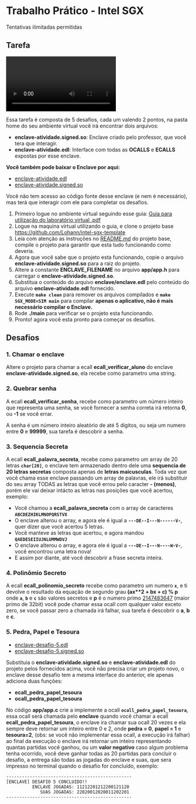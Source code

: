 # Trabalho Prático - Intel SGX

Tentativas ilimitadas permitidas

## Tarefa

![Reprodutor de vídeo para trabalho-pratico-intel-sgx.mp4](./trabalho-pratico-intel-sgx.mp4)

Essa tarefa é composta de 5 desafios, cada um valendo 2 pontos, na pasta home do seu ambiente virtual você irá encontrar dois arquivos:

- **enclave-atividade.signed.so**: Enclave criado pelo professor, que você tera que interagir.
- **enclave-atividade.edl**: Interface com todas as **OCALLS** e **ECALLS** expostas por esse enclave.

**Você também pode baixar o Enclave por aqui:**

- [enclave-atividade.edl](./enclave-atividade.edl)
- [enclave-atividade.signed.so](./enclave-atividade.signed.so)

Você não tem acesso ao código fonte desse enclave (e nem é necessário), mas terá que interagir com ele para completar os desafios.

1. Primeiro logue no ambiente virtual seguindo esse guia: [Guia para utilização do laboratório virtual .pdf](./Guia%20para%20utilização%20do%20laboratório%20virtual%20.pdf)
2. Logue na maquina virtual utilizando o guia, e clone o projeto base <https://github.com/Lohann/intel-sgx-template>
3. Leia com atenção as instruções no [README.md](https://github.com/Lohann/intel-sgx-template?tab=readme-ov-file#project-structure) do projeto base, compile o projeto para garantir que esta tudo funcionando como deveria.
4. Agora que você sabe que o projeto esta funcionando, copie o arquivo **enclave-atividade.signed.so** para a raiz do projeto.
5. Altere a constante **ENCLAVE_FILENAME** no arquivo **app/app.h** para carregar o **enclave-atividade.signed.so**.
6. Substitua o conteúdo do arquivo **enclave/enclave.edl** pelo conteúdo do arquivo **enclave-atividade.edl** fornecido.
7. Execute **`make clean`** para remover os arquivos compilados e **`make SGX_MODE=SIM main`** para compilar **apenas o aplicativo, não é mais necessário compilar o Enclave.**
8. Rode **./main** para verificar se o projeto esta funcionando.
9. Pronto! agora você esta pronto para começar os desafios.

## Desafios

### 1. Chamar o enclave

Altere o projeto para chamar a ecall **ecall_verificar_aluno** do enclave **enclave-atividade.signed.so**, ela recebe como parametro uma string.

### 2. Quebrar senha

A ecall **ecall_verificar_senha**, recebe como parametro um número inteiro que representa uma senha,  se você fornecer a senha correta irá retorna **0**, ou **-1** se você errar.

A senha é um número inteiro aleatório de até 5 digitos, ou seja um numero entre **0** e **99999**, sua tarefa é descobrir a senha.

### 3. Sequencia Secreta

A ecall **ecall_palavra_secreta**, recebe como parametro um array de 20 letras **`char[20]`**, o enclave tem armazenado dentro dele uma **sequencia de 20 letras secretas** composta apenas de **letras maicusculas**. Toda vez que você chama esse enclave passando um array de palavras, ele irá substituir do seu array TODAS as letras que você errou pelo caracter **- (menos)**, porém ele vai deixar intácto as letras nas posições que você acertou, exemplo:

- Você chamou a **ecall_palavra_secreta** com o array de caracteres **`ABCDEZHIKLMNOPQRSTVX`**
- O enclave alterou o array, e agora ele é igual a **`---DE--I---N------V-`**, quer dizer que você acertou 5 letras.
- Você manteve as letras que acertou, e agora mandou **`QAEDESEIIUJNLUMMWDVJ`**
- O enclave alterou o array, e agora ele é igual a **`---DE--I---N----W-V-`**, você encontrou uma letra nova!
- E assim por diante, até você descobrir a frase secreta inteira.

### 4. Polinômio Secreto

A ecall **ecall_polinomio_secreto** recebe como parametro um numero **`x`**, e ti devolve o resultado da equação de segundo grau **(ax\*\*2 + bx + c) % p** onde **`a`**, **`b`** e **`c`** são valores secretos e **p** é o numero primo [2147483647](https://en.wikipedia.org/wiki/2,147,483,647) (maior primo de 32bit) você pode chamar essa ocall com qualquer valor exceto zero, se você passar zero a chamada irá falhar, sua tarefa é descobrir o **a**, **b** e **c**.

### 5. Pedra, Papel e Tesoura

- [enclave-desafio-5.edl](./enclave-desafio-5.edl)
- [enclave-desafio-5.signed.so](./enclave-desafio-5.signed.so)

Substituia o **enclave-atividade.signed.so** e **enclave-atividade.edl** do projeto pelos fornecidos acima, você não precisa criar um projeto novo, o enclave desse desafio tem a mesma interface do anterior, ele apenas adiciona duas funções:

- **ecall_pedra_papel_tesoura**
- **ocall_pedra_papel_tesoura**

No código **app/app.c** crie a implemente a ocall **`ocall_pedra_papel_tesoura`**, essa ocall será chamada pelo **enclave** quando você chamar a ecall  **ecall_pedra_papel_tesoura**, o enclave ira chamar sua ocall 20 vezes e ela sempre deve retornar um inteiro entre 0 e 2, onde **pedra = 0**, **papel = 1** e **tesoura=2**, (obs: se você não implementar essa ocall, a execução irá falhar) ao final da execução o enclave irá retornar um inteiro representando quantas partidas você ganhou, ou um **valor negativo** caso algum problema tenha ocorrido, você deve ganhar todas as 20 partidas para concluir o desafio, a entrega são todas as jogadas do enclave e suas, que sera impresso no terminal quando o desafio for concluído, exemplo:

```raw
------------------------------------------------
[ENCLAVE] DESAFIO 5 CONCLUIDO!!
          ENCLAVE JOGADAS: 11212201212200121120
             SUAS JOGADAS: 22020012020011202201
------------------------------------------------
```
